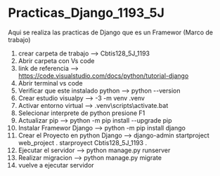 # Practicas_Django_1193_5J
Aqui se realiza las practicas de Django que es un Framewor (Marco de trabajo)
1. crear carpeta de trabajo --> Cbtis128_5J_1193
2. Abrir carpeta con Vs code 
3. link de referencia --> https://code.visualstudio.com/docs/python/tutorial-django
4. Abrir terminal vs code
5. Verificar que este instalado python --> python --version
6. Crear estudio visualpy --> -3 -m venv .venv
7. Activar entorno virtual --> .venv\scripts\activate.bat
8. Selecionar interprete de python presione F1
9. Actualizar pip --> python -m pip install --upgrade pip
10. Instalar Framewor Django --> python -m pip install django
11. Crear el Proyecto en python Django --> django-admin startproject web_project . starproyect Cbtis128_5J_1193 .
12. Ejecutar el servidor --> python manage.py runserver
13. Realizar migracion --> python manage.py migrate
14. vuelve a ejecutar servidor


